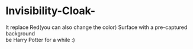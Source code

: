 # Invisibility-Cloak-
It replace Red(you can also change the color) Surface with a pre-captured background <br/> 
be Harry Potter for a while :)
